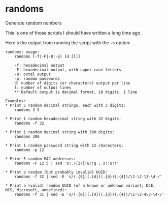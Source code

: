 # randoms
Generate random numbers 

This is one of those scripts I should have written a long time ago.

Here's the output from running the script with the `-h` option:
```
randoms: usage:
    randoms [-f|-F|-8|-p] [d [l]]

    -f: hexadecimal output
    -F: hexadecimal output, with upper-case letters
    -8: octal output
    -p: random passwords
    d: number of digits (or characters) output per line
    l: number of output lines
    ** Default output is decimal format, 18 digits, 1 line

Examples:
* Print 5 random decimal strings, each with 3 digits:
    randoms 3 5

* Print 1 random hexadecimal string with 32 digits:
    randoms -f 32

* Print 1 random decimal string with 300 digits:
    randoms 300

* Print 1 random password string with 12 characters:
    randoms -p 12

* Print 5 random MAC addresses:
    randoms -F 12 5 | sed 's!.\{2\}!&:!g ; s!:$!!' 

* Print a random (but probably invalid) UUID:
    randoms -f 32 | sed -E 's/(.{8})(.{4})(.{4})(.{4})/\1-\2-\3-\4-/'

* Print a (valid) random UUID (of a known or unknown variant; DCE, NCS, Microsoft, undefined):
    randoms -f 31 | sed -E 's/(.{8})(.{4})(.{3})(.{4})/\1-\2-4\3-\4-/'
```
